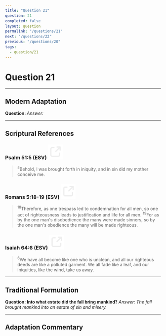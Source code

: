 ```yaml
---
title: "Question 21"
question: 21
completed: false
layout: question
permalink: "/questions/21"
next: "/questions/22"
previous: "/questions/20"
tags:
  - question/21
---
```

# Question 21
---
## Modern Adaptation
<strong>
    Question:
</strong>

<em>
    Answer:
</em>

---
## Scriptural References
### Psalm 51:5 (ESV) <a href="https://biblegateway.com/passage/?search=Psalm+51%3A5&version=ESV"><img src="/assets/svg/link.svg"/></a>
> <sup>5</sup>Behold, I was brought forth in iniquity, and in sin did my mother conceive me.

### Romans 5:18-19 (ESV) <a href="https://biblegateway.com/passage/?search=Romans+5%3A18-19&version=ESV"><img src="/assets/svg/link.svg"/></a>
> <sup>18</sup>Therefore, as one trespass led to condemnation for all men, so one act of righteousness leads to justification and life for all men.
> <sup>19</sup>For as by the one man's disobedience the many were made sinners, so by the one man's obedience the many will be made righteous.

### Isaiah 64:6 (ESV) <a href="https://biblegateway.com/passage/?search=Isaiah+64%3A6&version=ESV"><img src="/assets/svg/link.svg"/></a>
> <sup>6</sup>We have all become like one who is unclean, and all our righteous deeds are like a polluted garment. We all fade like a leaf, and our iniquities, like the wind, take us away.

---
## Traditional Formulation
<strong>
    Question: Into what estate did the fall bring mankind?
</strong>

<em>
    Answer: The fall brought mankind into an estate of sin and misery.
</em>

---
## Adaptation Commentary
